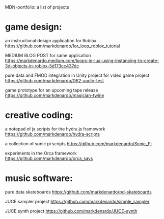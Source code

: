 MDN-portfolio: a list of projects

 # game design:

an instructional design application for Roblox
https://github.com/markdenardo/for_loop_roblox_tutorial

MEDIUM BLOG POST for same application
https://markdenardo.medium.com/loops-in-lua-using-instancing-to-create-3d-objects-in-roblox-5d173cc437dc

pure data and FMOD integration in Unity project for video game project
https://github.com/markdenardo/DR2-audio-test

game prototype for an upcoming tape release
https://github.com/markdenardo/magician-twine

# creative coding:

a notepad of js scripts for the hydra.js framework
https://github.com/markdenardo/hydra-scripts

a collection of sonic pi scripts
https://github.com/markdenardo/Sonic_Pi

experiments in the Orca framework
https://github.com/markdenardo/orca_savs

# music software:

pure data skateboards
https://github.com/markdenardo/pd-skateboards

JUCE sampler project
https://github.com/markdenardo/simple_sampler

JUCE synth project
https://github.com/markdenardo/JUCE-synth


